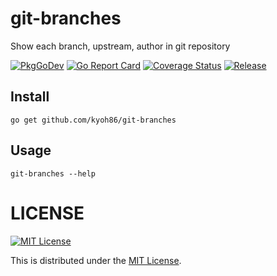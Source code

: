 # git-branches

Show each branch, upstream, author in git repository

[![PkgGoDev](https://pkg.go.dev/badge/kyoh86/git-branches)](https://pkg.go.dev/kyoh86/git-branches)
[![Go Report Card](https://goreportcard.com/badge/github.com/kyoh86/git-branches)](https://goreportcard.com/report/github.com/kyoh86/git-branches)
[![Coverage Status](https://img.shields.io/codecov/c/github/kyoh86/git-branches.svg)](https://codecov.io/gh/kyoh86/git-branches)
[![Release](https://github.com/kyoh86/git-branches/workflows/Release/badge.svg)](https://github.com/kyoh86/git-branches/releases)

## Install

```
go get github.com/kyoh86/git-branches
```

## Usage

```
git-branches --help
```

# LICENSE

[![MIT License](http://img.shields.io/badge/license-MIT-blue.svg)](http://www.opensource.org/licenses/MIT)

This is distributed under the [MIT License](http://www.opensource.org/licenses/MIT).
